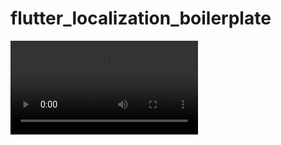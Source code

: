 # flutter_localization_boilerplate
<video src="https://www.facebook.com/loicgeek90/videos/2576796032591340/">
  [Watch the video](https://www.facebook.com/loicgeek90/videos/2576796032591340/)

A couple of days ago, I was adding localization feature to an app, as I would not like to use any plugin , I wrote it from scratch as usage. So whenever i want to add localization, i write it from scratch and that is repetitive.So i have created this boilerplate to whenever i want to start a new app, I will just clone it and the localizations will be ready to use.

## How it works ?

This boilerplate let use change the app language whereever you want, but for that, the app must be notified. so I have used the bloc and flutter bloc to manage the language app state. You are free to add your state management library after without problem.
It load locale files in the folder /assets/locale/, so whenever you would like to add a new language , just duplicate one and rename with the corresponding language code.

## How to use ?
<ul>
  <li>Add supported locales in the main.dart file and initialize the translation

```
  void main() async {
  WidgetsFlutterBinding.ensureInitialized();

  ///
  /// Initialization of the translations based on supported language
  /// and the  fallback language (Optional)
  ///
  List<String> supportedLanguages = ["en", "fr", "hi", "zh", "ru"];
  await translations.init(supportedLanguages, fallbackLanguage: 'en');

  return runApp(BlocProvider(
    create: (context) => TranslationBloc(),
    child: MyApp(),
  ));
}
```
 </li>
    <li>Add you strings to your translation file,here is how my locale_en.json file looks like.

```
  {
    "pageNames": {
        "home": "Home",
        "settings": "Settings"
    },
    "pages": {
        "settings": {
            "general": "General",
            "language": "Language"
        },
        "home": {
            "label_times": "You have pushed the button this many times:",
            "welcome": "Welcome {{lastname}} {{name}}"
        }
    }
}
```
 </li>
  <li>Import the global translation file in the file you want to use.

```
  import 'package:flutter_localization/translation/global_translation.dart';
```
 </li>
 
  <li>That will export a translations variable on that you will call the text method to get the translation

```
  Text( translations.text('pages.home.label_times'),),
```
 </li>

</ul>

## Passing parameters to translated text
Sometimes , you might want to pass parameter to the translated text,cause the order of appartion of variable may difeers depending the language:

```
Text(translations.text('pages.home.welcome', params: {"name": "loic", 'lastname': "ngou"}), ),

```

That will replace the parameters name and lastname into the translated string .


- [Lab: Write your first Flutter app](https://flutter.dev/docs/get-started/codelab)
- [Cookbook: Useful Flutter samples](https://flutter.dev/docs/cookbook)

For help getting started with Flutter, view our
[online documentation](https://flutter.dev/docs), which offers tutorials,
samples, guidance on mobile development, and a full API reference.
